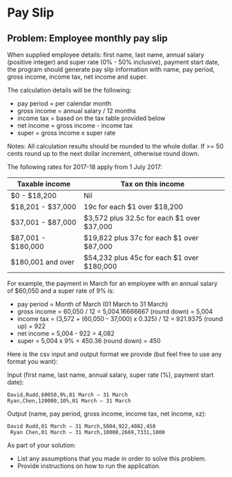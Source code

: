 # Pay Slip
## Problem: Employee monthly pay slip

When supplied employee details: first name, last name, annual salary (positive integer) and super rate (0% - 50% inclusive), payment start date, the program should generate pay slip information with name, pay period, gross income, income tax, net income and super.

The calculation details will be the following:
- pay period = per calendar month  
- gross income = annual salary / 12 months  
- income tax = based on the tax table provided below  
- net income = gross income - income tax  
- super = gross income x super rate  

Notes: All calculation results should be rounded to the whole dollar. If >= 50 cents round up to the next dollar increment, otherwise round down.  

The following rates for 2017-18 apply from 1 July 2017:

Taxable income | Tax on this income
-------------- | ------------------
$0 - $18,200 | Nil
$18,201 - $37,000 | 19c for each $1 over $18,200
$37,001 - $87,000 | $3,572 plus 32.5c for each $1 over $37,000
$87,001 - $180,000 | $19,822 plus 37c for each $1 over $87,000
$180,001 and over | $54,232 plus 45c for each $1 over $180,000

 For example, the payment in March for an employee with an annual salary of $60,050 and a super rate of 9% is:
- pay period = Month of March (01 March to 31 March)  
- gross income = 60,050 / 12 = 5,004.16666667 (round down) = 5,004  
- income tax = (3,572 + (60,050 - 37,000) x 0.325) / 12 = 921.9375 (round up) = 922  
- net income = 5,004 - 922 = 4,082  
- super = 5,004 x 9% = 450.36 (round down) = 450

Here is the csv input and output format we provide (but feel free to use any format you want):

Input (first name, last name, annual salary, super rate (%), payment start date):
```
David,Rudd,60050,9%,01 March – 31 March
Ryan,Chen,120000,10%,01 March – 31 March
```

Output (name, pay period, gross income, income tax, net income, xz):
```
David Rudd,01 March – 31 March,5004,922,4082,450
 Ryan Chen,01 March – 31 March,10000,2669,7331,1000
```
As part of your solution:
- List any assumptions that you made in order to solve this problem.  
- Provide instructions on how to run the application.


















